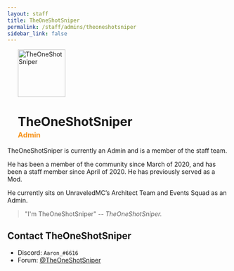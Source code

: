 ```yaml
---
layout: staff
title: TheOneShotSniper
permalink: /staff/admins/theoneshotsniper
sidebar_link: false
---
```


<ul>
<img class="Staff-feature" src="https://crafatar.com/renders/body/9364312bfad443ffa355536bb709cb8e?&amp;overlay" alt="TheOneShotSniper" width="108">

<h1>TheOneShotSniper</h1>
<h3 style="margin-top: -1rem;"><span style="color: #f7941d">Admin</span></h3>
</ul>
TheOneShotSniper is currently an Admin and is a member of the staff team.

He has been a member of the community since March of 2020, and has been a staff member since April of 2020. He has previously served as a Mod.

He currently sits on UnraveledMC’s Architect Team and Events Squad as an Admin.

> "I'm TheOneShotSniper" *-- TheOneShotSniper.*

## Contact TheOneShotSniper
* Discord: `Aaron_#6616`
* Forum: <a href="https://forum.unraveledmc.com/u/theoneshotsniper" target="_blank">@TheOneShotSniper</a>
